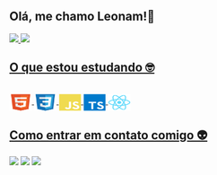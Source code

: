 ## Olá, me chamo Leonam!🤙
<div>
  <a href="https://github.com/LeonamJop">
  <img height="150em" src="https://github-readme-stats.vercel.app/api?username=LeonamJop&show_icons=true&theme=dark&include_all_commits=true&count_private=true"/>
  <img height="150em" src="https://github-readme-stats.vercel.app/api/top-langs/?username=LeonamJop&layout=compact&langs_count=7&theme=dark"/>
</div>
  
 <h2>O que estou estudando 🤓</h2>
  <div style="display: inline_block"><br>
  <img align="center" alt="Leonam-HTML" height="30" width="40" src="https://raw.githubusercontent.com/devicons/devicon/master/icons/html5/html5-original.svg">
  <img align="center" alt="Leonam-CSS" height="30" width="40" src="https://raw.githubusercontent.com/devicons/devicon/master/icons/css3/css3-original.svg">
  <img align="center" alt="Leonam-Js" height="30" width="40" src="https://raw.githubusercontent.com/devicons/devicon/master/icons/javascript/javascript-plain.svg">
  <img align="center" alt="Leonam-Ts" height="30" width="40" src="https://raw.githubusercontent.com/devicons/devicon/master/icons/typescript/typescript-original.svg">
  <img align="center" alt="Leonam-React" height="30" width="40" src="https://raw.githubusercontent.com/devicons/devicon/master/icons/react/react-original.svg">
</div>
  
##
  <h2>Como entrar em contato comigo 👽</h2>
  <div>
    <a href="https://www.linkedin.com/in/leonam-silva/" target="_blank"><img src="https://img.shields.io/badge/-LinkedIn-%230077B5?style=for-the-badge&logo=linkedin&logoColor=white" target="_blank"></a>
  <a href = "mailto:leonam.murilo@gmail.com"><img src="https://img.shields.io/badge/-Gmail-%23333?style=for-the-badge&logo=gmail&logoColor=white" target="_blank"></a>
    <a href="https://instagram.com/leonam.ms" target="_blank"><img src="https://img.shields.io/badge/-Instagram-%23E4405F?style=for-the-badge&logo=instagram&logoColor=white" target="_blank"></a>
    
    
  </div>
